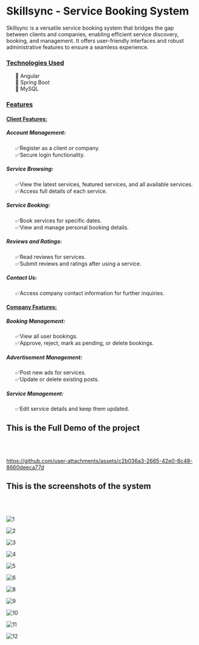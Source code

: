 # Skillsync - Service Booking System
 
Skillsync is a versatile service booking system that bridges the gap between clients and companies, enabling efficient service discovery, booking, and management. It offers user-friendly interfaces and robust administrative features to ensure a seamless experience.

<h3><u>Technologies Used</u></h3>
<ul>
🔹 Angular<br>
🔹 Spring Boot<br>
🔹 MySQL<br>
</ul>
<h3><u>Features</u></h3>
<h4><u>Client Features:</u></h4>

<h5>Account Management:</h5>
<ul>
✅Register as a client or company.<br>
✅Secure login functionality.<br>
</ul>
<h5>Service Browsing:</h5>
<ul>
✅View the latest services, featured services, and all available services.<br>
✅Access full details of each service.<br>
</ul>
<h5>Service Booking:</h5>
<ul>
✅Book services for specific dates.<br>
✅View and manage personal booking details.<br>
</ul>
<h5>Reviews and Ratings:</h5>
<ul>
✅Read reviews for services.<br>
✅Submit reviews and ratings after using a service.<br>
</ul>
<h5>Contact Us:</h5>
<ul>
✅Access company contact information for further inquiries.<br>
</ul>

<h4><u>Company Features:</u></h4>

<h5>Booking Management:</h5>
<ul>
✅View all user bookings.<br>
✅Approve, reject, mark as pending, or delete bookings.<br>
</ul>
<h5>Advertisement Management:</h5>
<ul>
✅Post new ads for services.<br>
✅Update or delete existing posts.<br>
</ul>
<h5>Service Management:</h5>
<ul>
✅Edit service details and keep them updated.<br>
</ul>

<h2>This is the Full Demo of the project</h2><br><br>



https://github.com/user-attachments/assets/c2b036a3-2665-42e0-8c48-8660deeca77d




<h2>This is the screenshots of the system</h2><br><br>

![1](https://github.com/user-attachments/assets/8012d1d2-cfe8-4430-8276-f73cbd6c6c70)

![2](https://github.com/user-attachments/assets/4feee1c8-60ee-427f-8728-8da09dde23b8)

![3](https://github.com/user-attachments/assets/568d830d-ee03-43f9-b499-32127017a4cd)

![4](https://github.com/user-attachments/assets/6bf0fa10-c153-4d86-bd52-ebf7a8bb14d7)

![5](https://github.com/user-attachments/assets/b9bf1f87-f145-4817-9d00-cc4d91df1a47)

![6](https://github.com/user-attachments/assets/6acea821-e908-4876-b642-6c2a5b015121)

![8](https://github.com/user-attachments/assets/169831f0-c20a-4513-bc6a-59294067e2a7)

![9](https://github.com/user-attachments/assets/fb5262cf-699c-4ace-8d76-4ad45cff02a6)

![10](https://github.com/user-attachments/assets/d19e3c2b-fe26-4fcb-af19-244bdc025c30)

![11](https://github.com/user-attachments/assets/03e7b11a-9436-459b-95ef-56c842f5005e)

![12](https://github.com/user-attachments/assets/cba46c6d-1954-499a-9988-d7c2cdc9ef36)










 
